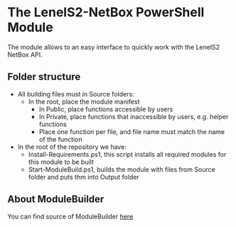 # The LenelS2-NetBox PowerShell Module

The module allows to an easy interface to quickly work with the LenelS2 NetBox API.

## Folder structure

- All building files must in Source folders:
  - In the root, place the module manifest
    - In Public, place functions accessible by users
    - In Private, place functions that inaccessible by users, e.g. helper functions
    - Place one function per file, and file name must match the name of the function
- In the root of the repository we have:
  - Install-Requirements.ps1, this script installs all required modules for this module to be built
  - Start-ModuleBuild.ps1, builds the module with files from Source folder and puts thm into Output folder

## About ModuleBuilder

You can find source of ModuleBuilder [here](https://github.com/PoshCode/ModuleBuilder)
